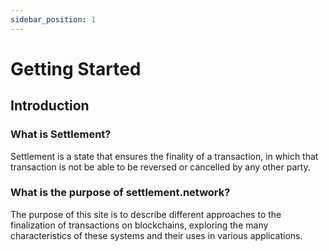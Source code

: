 ```yaml
---
sidebar_position: 1
---
```


# Getting Started

## Introduction

### What is Settlement?

Settlement is a state that ensures the finality of a transaction, in which that transaction is not be able to be reversed or cancelled by any other party.

### What is the purpose of settlement.network?

The purpose of this site is to describe different approaches to the finalization of transactions on blockchains, exploring the many characteristics of these systems and their uses in various applications.
